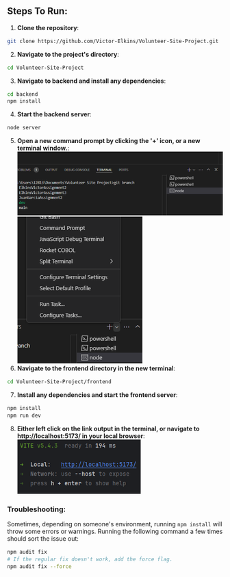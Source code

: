## Steps To Run:

1. **Clone the repository**:
```bash 
git clone https://github.com/Victor-Elkins/Volunteer-Site-Project.git
```
2. **Navigate to the project's directory**:  
```bash 
cd Volunteer-Site-Project
```
3. **Navigate to backend and install any dependencies**:  
```bash
cd backend
npm install
```
4. **Start the backend server**:
```bash
node server
```
5. **Open a new command prompt by clicking the '+' icon, or a new terminal window.**:
![alt text](image.png)
![alt text](image-1.png)
6. **Navigate to the frontend directory in the new terminal**:
```bash 
cd Volunteer-Site-Project/frontend
```
7. **Install any dependencies and start the frontend server**:
```bash 
npm install
npm run dev
```

8. **Either left click on the link output in the terminal, or navigate to http://localhost:5173/ in your local browser**:
![link.png](link.png)

### Troubleshooting:
Sometimes, depending on someone's environment, running ```npm install``` will throw some errors or warnings. Running the following command a few times should sort the issue out:
```bash
npm audit fix
# If the regular fix doesn't work, add the force flag.
npm audit fix --force
```